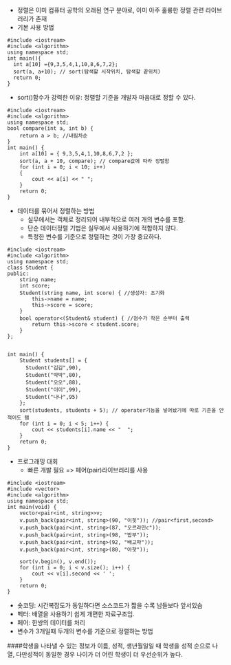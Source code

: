 - 정렬은 이미 컴퓨터 공학의 오래된 연구 분야로, 이미 아주 훌륭한 정렬 관련 라이브러리가 존재
- 기본 사용 방법
```
#include <iostream>
#include <algorithm>
using namespace std;
int main(){
  int a[10] ={9,3,5,4,1,10,8,6,7,2};
  sort(a, a+10); // sort(탐색할 시작위치, 탐색할 끝위치)
  return 0;
}
```
- sort()함수가 강력한 이유: 정렬할 기준을 개발자 마음대로 정할 수 있다.
```
#include <iostream>
#include <algorithm>
using namespace std;
bool compare(int a, int b) {
	return a > b; //내림차순
}
int main() {
	int a[10] = { 9,3,5,4,1,10,8,6,7,2 };
	sort(a, a + 10, compare); // compare값에 따라 정렬함 
	for (int i = 0; i < 10; i++)
	{
		cout << a[i] << " ";
	}
	return 0;
}
```
- 데이터를 묶어서 정렬하는 방법
  - 실무에서는 객체로 정리되어 내부적으로 여러 개의 변수를 포함.
  - 단순 데이터정렬 기법은 실무에서 사용하기에 적합하지 않다.
  - 특정한 변수를 기준으로 정렬하는 것이 가장 중요하다.
```
#include <iostream>
#include <algorithm>
using namespace std;
class Student {
public:
    string name;
    int score;
    Student(string name, int score) { //생성자: 초기화
        this->name = name;
        this->score = score;
    }
    bool operator<(Student& student) { //점수가 작은 순부터 출력
        return this->score < student.score;
    }
};


int main() {
    Student students[] = {
      Student("김김",90),
      Student("박박",80),
      Student("오오",88),
      Student("이이",99),
      Student("나나",95)
    };
    sort(students, students + 5); // operater기능을 넣어놨기에 따로 기준을 안 적어도 됌
    for (int i = 0; i < 5; i++) {
        cout << students[i].name << "  ";
    }
    return 0;
}
```
- 프로그래밍 대회
  - 빠른 개발 필요 => 페어(pair)라이브러리를 사용
```
#include <iostream>
#include <vector>
#include <algorithm>
using namespace std;
int main(void) {
	vector<pair<int, string>>v;
	v.push_back(pair<int, string>(90, "이힛")); //pair<first,second>
	v.push_back(pair<int, string>(87, "오르라민c"));
	v.push_back(pair<int, string>(98, "밥부"));
	v.push_back(pair<int, string>(92, "배고파"));
	v.push_back(pair<int, string>(80, "아핫"));
	
	sort(v.begin(), v.end());
	for (int i = 0; i < v.size(); i++) {
		cout << v[i].second << ' ';
	}
	return 0;
}
```
  - 숏코딩: 시간복잡도가 동일하다면 소스코드가 짧을 수록 남들보다 앞서있슴
  - 벡터: 배열을 사용하기 쉽게 개편한 자료구조임.
  - 페어: 한쌍의 데이터를 처리
  - 변수가 3개일때 두개의 변수를 기준으로 정렬하는 방법

####학생을 나타낼 수 있는 정보가 이름, 성적, 생년월일일 때 학생을 성적 순으로 나열, 다만성적이 동일한 경우 나이가 더 어린 학생이 더 우선순위가 높다.
```

```

